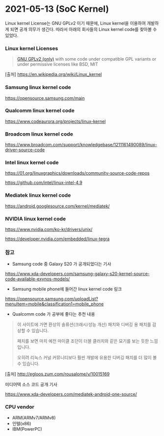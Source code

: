 # 2021-05-13 (SoC Kernel)

Linux kernel License는 GNU GPLv2 이기 때문에, Linux kernel을 이용하여 개발하게 되면 공개 의무가 생긴다. 따라서 아래의 회사들의 Linux kernel code를 찾아볼 수 있었다.



### Linux kernel Licenses

> [GNU GPLv2 (only)](https://en.wikipedia.org/wiki/GNU_General_Public_License) with some code under compatible GPL variants or under permissive licenses like BSD, MIT

[출처] https://en.wikipedia.org/wiki/Linux_kernel



### Samsung linux kernel code

https://opensource.samsung.com/main

### Qualcomm linux kernel code

https://www.codeaurora.org/projects/linux-kernel

### Broadcom linux kernel code

https://www.broadcom.com/support/knowledgebase/1211161490089/linux-driver-source-code

### Intel linux kernel code

https://01.org/linuxgraphics/downloads/community-source-code-repos

https://github.com/intel/linux-intel-4.9

### Mediatek linux kernel code

https://android.googlesource.com/kernel/mediatek/

### NVIDIA linux kernel code

https://www.nvidia.com/ko-kr/drivers/unix/

https://developer.nvidia.com/embedded/linux-tegra



### 참고

- Samsung code 중 Galaxy S20 가 공개되었다는 기사

https://www.xda-developers.com/samsung-galaxy-s20-kernel-source-code-available-exynos-models/

- Samsung mobile phone에 들어간 linux kernel code 링크

https://opensource.samsung.com/uploadList?menuItem=mobile&classification1=mobile_phone

- Qualcomm code 가 공부에 좋다는 추천 내용

> 이 사이트에 가면 환상의 솔류션(크래시/성능 개선) 패치와 디버깅 용 패치를 감상할 수 있습니다.
>
> 패치를 보면 마치 예전 마이클 조던이 더블 클러치와 같은 묘기를 보는 듯한 느낌입니다. 
>
> 오히려 리눅스 커널 커뮤니티보다 훨씬 개발에 유용한 디버깅 패치를 더 많이 볼 수 있습니다.

[출처] http://egloos.zum.com/rousalome/v/10015169

미디어텍 소스 코드 공개 기사

https://www.xda-developers.com/mediatek-android-one-source/



### CPU vendor

- ARM(ARMv7/ARMv8)
- 인텔(x86)
- IBM(PowerPC)